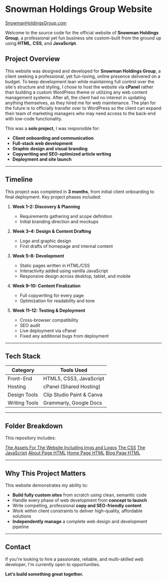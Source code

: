 # Snowman Holdings Group Website
[SnowmanHoldingsGroup.com](https://SnowmanHoldingsGroup.com)

Welcome to the source code for the official website of **Snowman Holdings Group**, a professional yet fun business site custom-built from the ground up using **HTML**, **CSS**, and **JavaScript**.

## Project Overview

This website was designed and developed for **Snowman Holdings Group**, a client seeking a professional, yet fun-loving, online presence delivered on a budget. To keep development lean while maintaining full control over the site's structure and styling, I chose to host the website via **cPanel** rather than building a custom WordPress theme or utilizing any web content management systems. After all, the client had no interest in updating anything themselves, as they hired me for web maintenance. The plan for the future is to officially transfer over to WordPress so the client can expand their team of marketing managers who may need access to the back-end with low-code functionality. 

This was a **solo project**, I was responsible for:

- **Client onboarding and communication**
- **Full-stack web development**
- **Graphic design and visual branding**
- **Copywriting and SEO-optimized article writing**
- **Deployment and site launch**

---

## Timeline

This project was completed in **3 months**, from initial client onboarding to final deployment. Key project phases included:

1. **Week 1–2: Discovery & Planning**
   - Requirements gathering and scope definition
   - Initial branding direction and mockups

2. **Week 3–4: Design & Content Drafting**
   - Logo and graphic design
   - First drafts of homepage and internal content

3. **Week 5–8: Development**
   - Static pages written in HTML/CSS
   - Interactivity added using vanilla JavaScript
   - Responsive design across desktop, tablet, and mobile

4. **Week 9–10: Content Finalization**
   - Full copywriting for every page
   - Optimization for readability and tone

5. **Week 11–12: Testing & Deployment**
   - Cross-browser compatibility
   - SEO audit
   - Live deployment via cPanel
   - Fixed any additional bugs from deployment

---

## Tech Stack

| Category     | Tools Used            |
|--------------|------------------------|
| Front-End    | HTML5, CSS3, JavaScript |
| Hosting      | cPanel (Shared Hosting) |
| Design Tools | Clip Studio Paint & Canva |
| Writing Tools | Grammarly, Google Docs |

---

## Folder Breakdown

This repository includes:

[The Assets For The Website Including Imgs and Logos](assets/)
[The CSS](css/styles.css)
[The JavaScript](js/)
[About Page HTML](about.html)
[Home Page HTML](index.html)
[Blog Page HTML](insights.html)

---

## Why This Project Matters

This website demonstrates my ability to:

- **Build fully custom sites** from scratch using clean, semantic code
- Handle every phase of web development from **concept to launch**
- Write compelling, professional **copy and SEO-friendly content**
- Work within client constraints to deliver high-quality, affordable solutions
- **Independently manage** a complete web design and development pipeline

---

## Contact

If you're looking to hire a passionate, reliable, and multi-skilled web developer, I'm currently open to opportunities.

**Let’s build something great together.**

